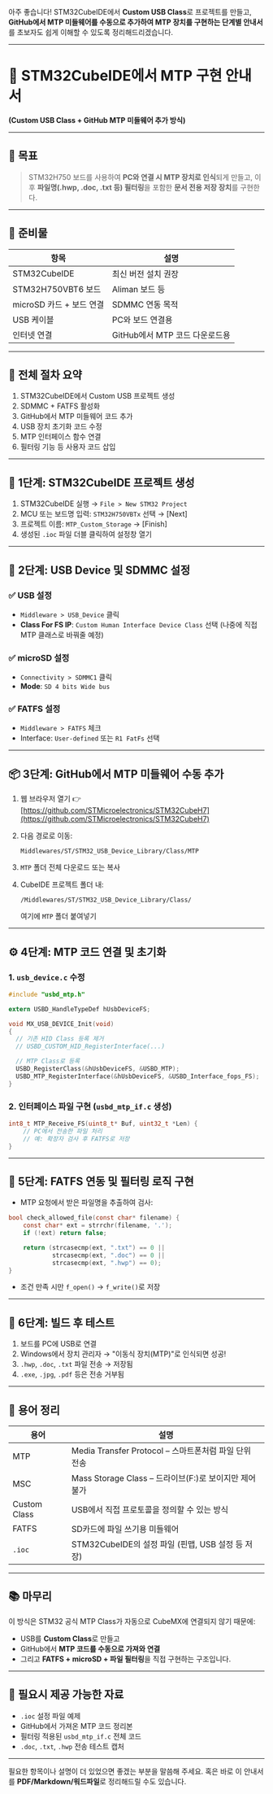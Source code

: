 아주 좋습니다! STM32CubeIDE에서 **Custom USB Class**로 프로젝트를 만들고, **GitHub에서 MTP 미들웨어를 수동으로 추가하여 MTP 장치를 구현하는 단계별 안내서**를 초보자도 쉽게 이해할 수 있도록 정리해드리겠습니다.

---

# 📘 STM32CubeIDE에서 MTP 구현 안내서

**(Custom USB Class + GitHub MTP 미들웨어 추가 방식)**

---

## 📌 목표

> STM32H750 보드를 사용하여 **PC와 연결 시 MTP 장치로 인식**되게 만들고,
> 이후 **파일명(.hwp, .doc, .txt 등) 필터링**을 포함한 **문서 전용 저장 장치**를 구현한다.

---

## 🧰 준비물

| 항목                 | 설명                    |
| ------------------ | --------------------- |
| STM32CubeIDE       | 최신 버전 설치 권장           |
| STM32H750VBT6 보드   | Aliman 보드 등           |
| microSD 카드 + 보드 연결 | SDMMC 연동 목적           |
| USB 케이블            | PC와 보드 연결용            |
| 인터넷 연결             | GitHub에서 MTP 코드 다운로드용 |

---

## 🧭 전체 절차 요약

1. STM32CubeIDE에서 Custom USB 프로젝트 생성
2. SDMMC + FATFS 활성화
3. GitHub에서 MTP 미들웨어 코드 추가
4. USB 장치 초기화 코드 수정
5. MTP 인터페이스 함수 연결
6. 필터링 기능 등 사용자 코드 삽입

---

## 🔧 1단계: STM32CubeIDE 프로젝트 생성

1. STM32CubeIDE 실행 → `File > New STM32 Project`
2. MCU 또는 보드명 입력: `STM32H750VBTx` 선택 → \[Next]
3. 프로젝트 이름: `MTP_Custom_Storage` → \[Finish]
4. 생성된 `.ioc` 파일 더블 클릭하여 설정창 열기

---

## 🔌 2단계: USB Device 및 SDMMC 설정

### ✅ USB 설정

* `Middleware > USB_Device` 클릭
* **Class For FS IP**: `Custom Human Interface Device Class` 선택
  (나중에 직접 MTP 클래스로 바꿔줄 예정)

### ✅ microSD 설정

* `Connectivity > SDMMC1` 클릭
* **Mode**: `SD 4 bits Wide bus`

### ✅ FATFS 설정

* `Middleware > FATFS` 체크
* Interface: `User-defined` 또는 `R1 FatFs` 선택

---

## 📦 3단계: GitHub에서 MTP 미들웨어 수동 추가

1. 웹 브라우저 열기
   👉 [https://github.com/STMicroelectronics/STM32CubeH7](https://github.com/STMicroelectronics/STM32CubeH7)

2. 다음 경로로 이동:

   ```
   Middlewares/ST/STM32_USB_Device_Library/Class/MTP
   ```

3. `MTP` 폴더 전체 다운로드 또는 복사

4. CubeIDE 프로젝트 폴더 내:

   ```
   /Middlewares/ST/STM32_USB_Device_Library/Class/
   ```

   여기에 `MTP` 폴더 붙여넣기

---

## ⚙️ 4단계: MTP 코드 연결 및 초기화

### 1. `usb_device.c` 수정

```c
#include "usbd_mtp.h"

extern USBD_HandleTypeDef hUsbDeviceFS;

void MX_USB_DEVICE_Init(void)
{
  // 기존 HID Class 등록 제거
  // USBD_CUSTOM_HID_RegisterInterface(...)

  // MTP Class로 등록
  USBD_RegisterClass(&hUsbDeviceFS, &USBD_MTP);
  USBD_MTP_RegisterInterface(&hUsbDeviceFS, &USBD_Interface_fops_FS);
}
```

### 2. 인터페이스 파일 구현 (`usbd_mtp_if.c` 생성)

```c
int8_t MTP_Receive_FS(uint8_t* Buf, uint32_t *Len) {
    // PC에서 전송한 파일 처리
    // 예: 확장자 검사 후 FATFS로 저장
}
```

---

## 🔁 5단계: FATFS 연동 및 필터링 로직 구현

* MTP 요청에서 받은 파일명을 추출하여 검사:

```c
bool check_allowed_file(const char* filename) {
    const char* ext = strrchr(filename, '.');
    if (!ext) return false;

    return (strcasecmp(ext, ".txt") == 0 ||
            strcasecmp(ext, ".doc") == 0 ||
            strcasecmp(ext, ".hwp") == 0);
}
```

* 조건 만족 시만 `f_open()` → `f_write()`로 저장

---

## 🧪 6단계: 빌드 후 테스트

1. 보드를 PC에 USB로 연결
2. Windows에서 장치 관리자 → "이동식 장치(MTP)"로 인식되면 성공!
3. `.hwp`, `.doc`, `.txt` 파일 전송 → 저장됨
4. `.exe`, `.jpg`, `.pdf` 등은 전송 거부됨

---

## 🧠 용어 정리

| 용어           | 설명                                        |
| ------------ | ----------------------------------------- |
| MTP          | Media Transfer Protocol – 스마트폰처럼 파일 단위 전송 |
| MSC          | Mass Storage Class – 드라이브(F:)로 보이지만 제어 불가 |
| Custom Class | USB에서 직접 프로토콜을 정의할 수 있는 방식                |
| FATFS        | SD카드에 파일 쓰기용 미들웨어                         |
| `.ioc`       | STM32CubeIDE의 설정 파일 (핀맵, USB 설정 등 저장)     |

---

## 📚 마무리

이 방식은 STM32 공식 MTP Class가 자동으로 CubeMX에 연결되지 않기 때문에:

* USB를 **Custom Class**로 만들고
* GitHub에서 **MTP 코드를 수동으로 가져와 연결**
* 그리고 **FATFS + microSD + 파일 필터링**을 직접 구현하는 구조입니다.

---

## 📎 필요시 제공 가능한 자료

* `.ioc` 설정 파일 예제
* GitHub에서 가져온 MTP 코드 정리본
* 필터링 적용된 `usbd_mtp_if.c` 전체 코드
* `.doc`, `.txt`, `.hwp` 전송 테스트 캡처

---

필요한 항목이나 설명이 더 있었으면 좋겠는 부분을 말씀해 주세요.
혹은 바로 이 안내서를 **PDF/Markdown/워드파일**로 정리해드릴 수도 있습니다.
